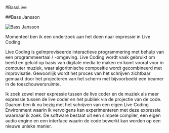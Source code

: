 #BassLive

##Bass Jansson

![Bass Jansson](https://raw.githubusercontent.com/bassjansson/BassLive/master/doc/Bass2.png)

Momenteel ben ik een onderzoek aan het doen naar expressie in Live Coding.

Live Coding is geïmproviseerde interactieve programmering met behulp van een programmeertaal / -omgeving. Live Coding wordt vaak gebruikt om beeld en geluid op basis van digitale media te maken en komt vooral voor in computer muziek, waar algoritmische compositie wordt gecombineerd met improvisatie. Gewoonlijk wordt het proces van het schrijven zichtbaar gemaakt door het projecteren van het scherm met bijvoorbeeld een beamer in de toeschouwersruimte.

Ik zoek zowel meer expressie tussen de live coder en de muziek als meer expressie tussen de live coder en het publiek via de projectie van de code. Daarom ben ik nu bezig met het schrijven van een eigen Live Coding Environment waarin ik vervolgens kan experimenteren met deze expressie waarnaar ik zoek. De software bestaat uit een simpele compiler, een eigen audio engine en een interface waarin de code bewerkt kan worden op een nieuwe unieke manier.
